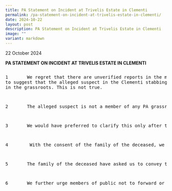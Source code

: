 ```yaml
---
title: PA Statement on Incident at Trivelis Estate in Clementi
permalink: /pa-statement-on-incident-at-trivelis-estate-in-clementi/
date: 2024-10-22
layout: post
description: PA Statement on Incident at Trivelis Estate in Clementi
image: ""
variant: markdown
---
```

<p>22 October 2024</p>
<p><strong>PA STATEMENT ON INCIDENT AT TRIVELIS ESTATE IN CLEMENTI</strong>
</p>
<pre><p>1       We regret that there are unverified reports in the media purporting
to suggest that the alleged suspect in the Clementi stabbing case was serving
in the grassroots. This is not true.</p>
<p>2       The alleged suspect is not a member of any PA grassroots organisation.</p>
<p>3       We would have preferred to clarify this only after the Police have formally charged the suspect and released his identity. But to prevent the public from being further misled by this inaccuracy, we have decided to clarify the matter quickly.</p>
<p>4        With the consent of the family of the deceased, we confirm that the deceased was a grassroots volunteer. The PA grassroots network and the Grassroots Advisor are deeply saddened by his demise. More information about his service to the community will be shared in remembrance during the funeral wake, which will commence on 23 October.</p>
<p>5       The family of the deceased have asked us to convey that they are deep in grief and do not wish to entertain requests for media interviews. We ask for this to please be respected.</p>
<p>6       We further urge members of public not to forward or share graphic footage or images of the incident. This only intensifies the pain felt by the family and the community.</p></pre>